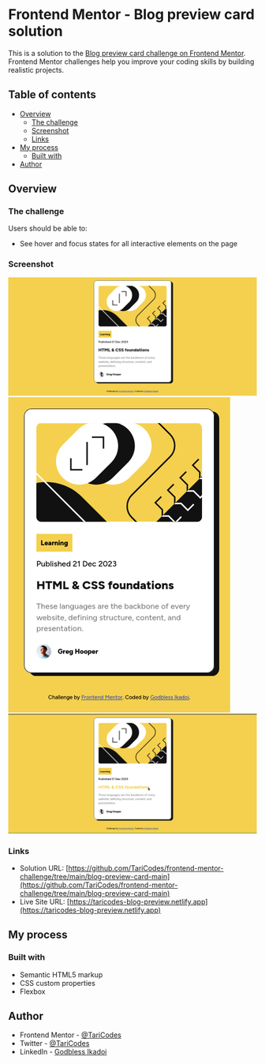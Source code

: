 # Frontend Mentor - Blog preview card solution

This is a solution to the [Blog preview card challenge on Frontend Mentor](https://www.frontendmentor.io/challenges/blog-preview-card-ckPaj01IcS). Frontend Mentor challenges help you improve your coding skills by building realistic projects.

## Table of contents

- [Overview](#overview)
  - [The challenge](#the-challenge)
  - [Screenshot](#screenshot)
  - [Links](#links)
- [My process](#my-process)
  - [Built with](#built-with)
- [Author](#author)

## Overview

### The challenge

Users should be able to:

- See hover and focus states for all interactive elements on the page

### Screenshot

![Desktop Preview](assets/images/screenshot/screenshot-desktop.png)
![Mobile Preview](assets/images/screenshot/screenshot-mobile.png)
![Active Preview](assets/images/screenshot/screenshot-active.png)

### Links

- Solution URL: [https://github.com/TariCodes/frontend-mentor-challenge/tree/main/blog-preview-card-main](https://github.com/TariCodes/frontend-mentor-challenge/tree/main/blog-preview-card-main)
- Live Site URL: [https://taricodes-blog-preview.netlify.app](https://taricodes-blog-preview.netlify.app)

## My process

### Built with

- Semantic HTML5 markup
- CSS custom properties
- Flexbox

## Author

- Frontend Mentor - [@TariCodes](https://www.frontendmentor.io/profile/@TariCodes)
- Twitter - [@TariCodes](https://www.twitter.com/@TariCodes)
- LinkedIn - [Godbless Ikadoi](https://www.linkedin.com/in/godbless-ikadoi-b61b042b0)

